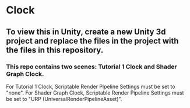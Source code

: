 # Clock

## To view this in Unity, create a new Unity 3d project and replace the files in the project with the files in this repository.
### This repo contains two scenes: Tutorial 1 Clock and Shader Graph Clock.
For Tutorial 1 Clock, Scriptable Render Pipeline Settings must be set to "none".
For Shader Graph Clock, Scriptable Render Pipeline Settings must be set to "URP (UniversalRenderPipelineAsset)".
